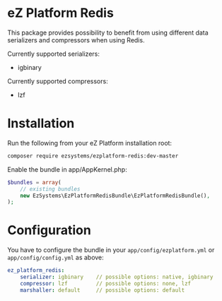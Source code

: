 # eZ Platform Redis
This package provides possibility to benefit from using different data serializers and compressors when using Redis. 

Currently supported serializers:
- igbinary

Currently supported compressors:
- lzf

# Installation
Run the following from your eZ Platform installation root:
```bash
composer require ezsystems/ezplatform-redis:dev-master
```
Enable the bundle in app/AppKernel.php:
```php
$bundles = array(
    // existing bundles
    new EzSystems\EzPlatformRedisBundle\EzPlatformRedisBundle(),
);
```

# Configuration
You have to configure the bundle in your `app/config/ezplatform.yml` or `app/config/config.yml` as above:

```yml
ez_platform_redis:
    serializer: igbinary    // possible options: native, igbinary
    compressor: lzf         // possible options: none, lzf
    marshaller: default     // possible options: default
```
 